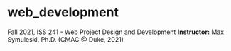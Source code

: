 # web_development

Fall 2021, ISS 241 - Web Project Design and Development
**Instructor:** Max Symuleski, Ph.D. (CMAC @ Duke, 2021)
